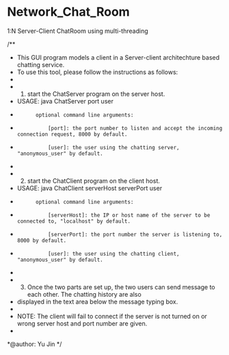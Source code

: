 Network_Chat_Room
=================

1:N Server-Client ChatRoom using multi-threading

/**
 * This GUI program models a client in a Server-client architechture based chatting service.
 * To use this tool, please follow the instructions as follows:
 *
 * 1. start the ChatServer program on the server host.
 *    USAGE: java ChatServer port user
 *           optional command line arguments:
 *               [port]: the port number to listen and accept the incoming connection request, 8000 by default.
 *               [user]: the user using the chatting server, "anonymous_user" by default.
 *
 * 2. start the ChatClient program on the client host.
 *    USAGE: java ChatClient serverHost serverPort user
 *           optional command line arguments:
 *               [serverHost]: the IP or host name of the server to be connected to, "localhost" by default.
 *               [serverPort]: the port number the server is listening to, 8000 by default.
 *               [user]: the user using the chatting client, "anonymous_user" by default.
 *
 * 3. Once the two parts are set up, the two users can send message to each other. The chatting history are also
 *    displayed in the text area below the message typing box.
 * 
 * NOTE: The client will fail to connect if the server is not turned on or wrong server host and port number are given.
 *
 *@author: Yu Jin
 */
